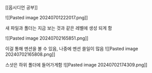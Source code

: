 [[옵시디언 공부]]



![[Pasted image 20240701222017.png]]

새 파일과 폴더는 지금 보는 것과 같은 레벨에 생성 되게 함

![[Pasted image 20240702165851.png]]

이걸 통해 멘션을 볼 수 있음, 나중에 멘션 쓸일이 많음
![[Pasted image 20240702165808.png]]

스샷은 하위 폴더에 들어가게함
![[Pasted image 20240702174309.png]]


